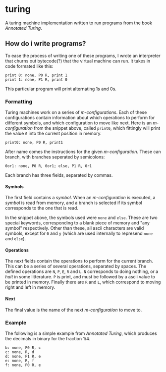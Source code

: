 # turing
A turing machine implementation written to run programs from the book _Annotated Turing_.

## How do i write programs?
To ease the process of writing one of these programs, I wrote an interpreter that churns out bytecode(?) that the virtual machine can run. 
It takes in code formated like this:
```
print 0: none, P0 R, print 1
print 1: none, P1 R, print 0
```
This particular program will print alternating 1s and 0s. 
### Formatting

Turing machines work on a series of *m-configurations*. Each of these configurations contain information about which operations to perform for different symbols, and which configuration to move like next.
Here is an *m-configuration* from the snippet above, called `print0`, which fittingly will print the value `0` into the current position in memory.

```
print0: none, P0 R, print1
```

After name comes the instructions for the given *m-configuration*. These can branch, with branches seperated by semicolons:

```
0or1: none, P0 R, 0or1; else, P1 R, 0r1
```
Each branch has three fields, separated by commas.

#### Symbols
The first field contains a _symbol_. When an _m-configuration_ is executed, a _symbol_ is read from memory, and a branch is selected if its symbol corresponds to the one that is read.

In the snippet above, the symbols used were `none` and `else`. These are two special keywords, corresponding to a blank piece of memory and "any symbol" respectively. Other than these, all ascii characters are valid symbols, except for `0` and `ÿ` (which are used internally to represend `none` and `else`).

#### Operations
The next fields contain the operations to perform for the current branch. This can be a series of several operations, separated by spaces. The defined operations are `N`, `P`, `E`, `R` and `L`. `N` corresponds to doing nothing, or a _halt_ in some litterature. `P` is print, and must be followed by a ascii value to be printed in memory. Finally there are `R` and `L`, which correspond to moving right and left in memory.

#### Next
The final value is the name of the next *m-configuration* to move to.

### Example
The following is a simple example from _Annotated Turing_, which produces the decimals in binary for the fraction 1/4.
```
b: none, P0 R, c
c: none, R, d
d: none, P1 R, e
e: none, R, f
f: none, P0 R, e
```
